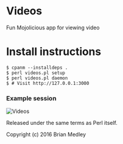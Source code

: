 # Videos

Fun Mojolicious app for viewing video

# Install instructions

```
$ cpanm --installdeps .
$ perl videos.pl setup
$ perl videos.pl daemon
$ # Visit http://127.0.0.1:3000
```

### Example session

![Videos](http://bmedley.org/videos_developers.gif)

Released under the same terms as Perl itself.

Copyright (c) 2016 Brian Medley
